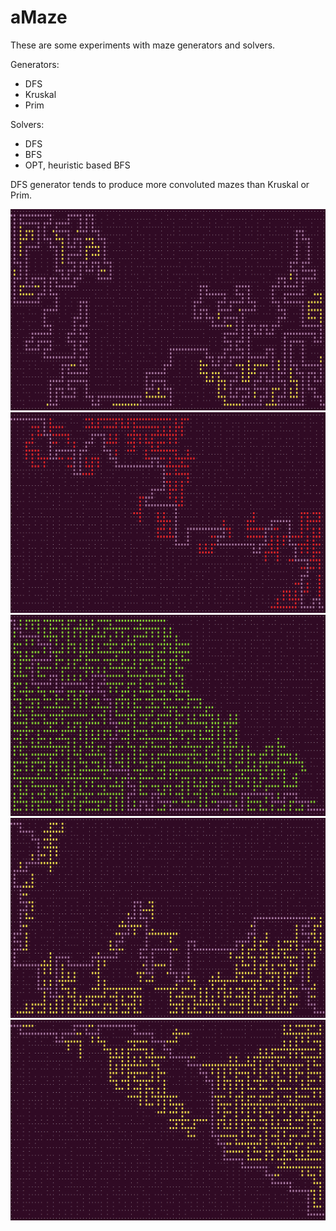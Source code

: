 # aMaze

These are some experiments with maze generators and solvers.

Generators:

- DFS
- Kruskal
- Prim

Solvers:

- DFS
- BFS
- OPT, heuristic based BFS

DFS generator tends to produce more convoluted mazes than Kruskal or
Prim.

![dfs-opt](dfs-opt.png "DFS maze with OPT solver")
![kruskal-dfs](kruskal-dfs.png "Kruskal maze with DFS solver")
![kruskal-bfs](kruskal-bfs.png "Kruskal maze with BFS solver")
![kruskal-opt](kruskal-opt.png "Kruskal maze with OPT solver")
![prim-opt](prim-opt.png "Prim maze with OPT solver")
